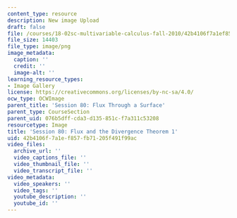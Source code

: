 ```yaml
---
content_type: resource
description: New image Upload
draft: false
file: /courses/18-02sc-multivariable-calculus-fall-2010/42b4106f7a1ef857fb71205f491f99ac_MIT18_02SC_L27Brds_5.png
file_size: 14403
file_type: image/png
image_metadata:
  caption: ''
  credit: ''
  image-alt: ''
learning_resource_types:
- Image Gallery
license: https://creativecommons.org/licenses/by-nc-sa/4.0/
ocw_type: OCWImage
parent_title: 'Session 80: Flux Through a Surface'
parent_type: CourseSection
parent_uid: 076b5dff-cda3-d135-851c-f7a311c53208
resourcetype: Image
title: 'Session 80: Flux and the Divergence Theorem 1'
uid: 42b4106f-7a1e-f857-fb71-205f491f99ac
video_files:
  archive_url: ''
  video_captions_file: ''
  video_thumbnail_file: ''
  video_transcript_file: ''
video_metadata:
  video_speakers: ''
  video_tags: ''
  youtube_description: ''
  youtube_id: ''
---
```

